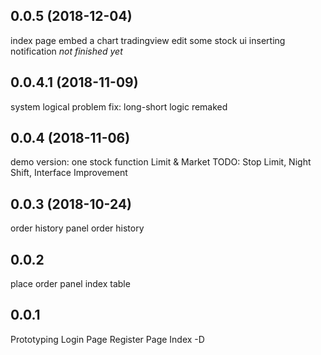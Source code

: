 0.0.5 (2018-12-04)
-----
index page embed a chart tradingview
edit some stock ui
inserting notification *not finished yet*

0.0.4.1 (2018-11-09)
-----
system logical problem fix:
  long-short logic remaked


0.0.4 (2018-11-06)
-----
demo version: one stock
function Limit & Market
TODO: Stop Limit, Night Shift, Interface Improvement

0.0.3 (2018-10-24)
-----
order history panel
order history

0.0.2
-----
place order panel
index table

0.0.1
-----
Prototyping
Login Page
Register Page
Index -D
